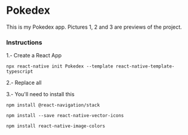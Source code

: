 # Pokedex #

This is my Pokedex app. Pictures 1, 2 and 3 are previews of the project.

### Instructions
1.- Create a React App
```
npx react-native init Pokedex --template react-native-template-typescript
```

2.- Replace all

3.- You'll need to install this
```
npm install @react-navigation/stack
```
```
npm install --save react-native-vector-icons
```
```
npm install react-native-image-colors
```
